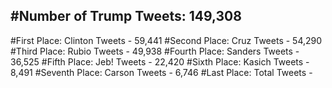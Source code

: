 #Number of Trump Tweets: 149,308
---
#First Place: Clinton Tweets - 59,441
#Second Place: Cruz Tweets - 54,290
#Third Place: Rubio Tweets - 49,938
#Fourth Place: Sanders Tweets - 36,525
#Fifth Place: Jeb! Tweets - 22,420
#Sixth Place: Kasich Tweets - 8,491
#Seventh Place: Carson Tweets - 6,746
#Last Place: Total Tweets -  
